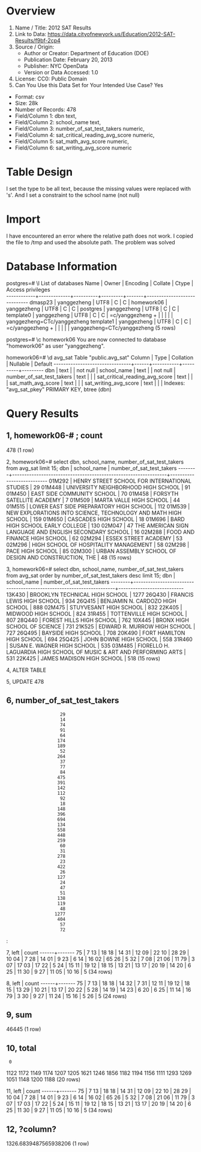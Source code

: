 # Overview
1. Name / Title: 2012 SAT Results
2. Link to Data: https://data.cityofnewyork.us/Education/2012-SAT-Results/f9bf-2cp4
3. Source / Origin: 
	* Author or Creator: Department of Education (DOE)
	* Publication Date: February 20, 2013
	* Publisher: NYC OpenData
	* Version or Data Accessed: 1.0
4. License: CC0: Public Domain
5. Can You Use this Data Set for Your Intended Use Case? Yes
* Format: csv
* Size: 28k
* Number of Records: 478
* Field/Column 1: dbn text,
* Field/Column 2: school_name text,
* Field/Column 3: number_of_sat_test_takers numeric,
* Field/Column 4: sat_critical_reading_avg_score numeric,
* Field/Column 5: sat_math_avg_score numeric,
* Field/Column 6: sat_writing_avg_score numeric


# Table Design
I set the type to be all text, because the missing values were replaced with 's'. And I set a constraint to the school name (not null)

# Import
I have encountered an error where the relative path does not work. I copied the file to /tmp and used the absolute path. The problem was solved

# Database Information
postgres=# \l
                                  List of databases
    Name    |    Owner    | Encoding | Collate | Ctype |      Access privileges      
------------+-------------+----------+---------+-------+-----------------------------
 dmasp23    | yanggezheng | UTF8     | C       | C     | 
 homework06 | yanggezheng | UTF8     | C       | C     | 
 postgres   | yanggezheng | UTF8     | C       | C     | 
 template0  | yanggezheng | UTF8     | C       | C     | =c/yanggezheng             +
            |             |          |         |       | yanggezheng=CTc/yanggezheng
 template1  | yanggezheng | UTF8     | C       | C     | =c/yanggezheng             +
            |             |          |         |       | yanggezheng=CTc/yanggezheng
(5 rows)

postgres=# \c homework06
You are now connected to database "homework06" as user "yanggezheng".

homework06=# \d avg_sat
                         Table "public.avg_sat"
             Column             | Type | Collation | Nullable | Default 
--------------------------------+------+-----------+----------+---------
 dbn                            | text |           | not null | 
 school_name                    | text |           | not null | 
 number_of_sat_test_takers      | text |           |          | 
 sat_critical_reading_avg_score | text |           |          | 
 sat_math_avg_score             | text |           |          | 
 sat_writing_avg_score          | text |           |          | 
Indexes:
    "avg_sat_pkey" PRIMARY KEY, btree (dbn)


# Query Results
1,
homework06-# ;
 count 
-------
   478
(1 row)

2,
homework06=# select dbn, school_name, number_of_sat_test_takers from avg_sat limit 15;
  dbn   |                          school_name                           | number_of_sat_test_takers 
--------+----------------------------------------------------------------+---------------------------
 01M292 | HENRY STREET SCHOOL FOR INTERNATIONAL STUDIES                  |                        29
 01M448 | UNIVERSITY NEIGHBORHOOD HIGH SCHOOL                            |                        91
 01M450 | EAST SIDE COMMUNITY SCHOOL                                     |                        70
 01M458 | FORSYTH SATELLITE ACADEMY                                      |                         7
 01M509 | MARTA VALLE HIGH SCHOOL                                        |                        44
 01M515 | LOWER EAST SIDE PREPARATORY HIGH SCHOOL                        |                       112
 01M539 | NEW EXPLORATIONS INTO SCIENCE, TECHNOLOGY AND MATH HIGH SCHOOL |                       159
 01M650 | CASCADES HIGH SCHOOL                                           |                        18
 01M696 | BARD HIGH SCHOOL EARLY COLLEGE                                 |                       130
 02M047 | 47 THE AMERICAN SIGN LANGUAGE AND ENGLISH SECONDARY SCHOOL     |                        16
 02M288 | FOOD AND FINANCE HIGH SCHOOL                                   |                        62
 02M294 | ESSEX STREET ACADEMY                                           |                        53
 02M296 | HIGH SCHOOL OF HOSPITALITY MANAGEMENT                          |                        58
 02M298 | PACE HIGH SCHOOL                                               |                        85
 02M300 | URBAN ASSEMBLY SCHOOL OF DESIGN AND CONSTRUCTION, THE          |                        48
(15 rows)

3,
homework06=# select dbn, school_name, number_of_sat_test_takers from avg_sat order by number_of_sat_test_takers desc limit 15;
  dbn   |                             school_name                              | number_of_sat_test_takers 
--------+----------------------------------------------------------------------+---------------------------
 13K430 | BROOKLYN TECHNICAL HIGH SCHOOL                                       |                      1277
 26Q430 | FRANCIS LEWIS HIGH SCHOOL                                            |                       934
 26Q415 | BENJAMIN N. CARDOZO HIGH SCHOOL                                      |                       888
 02M475 | STUYVESANT HIGH SCHOOL                                               |                       832
 22K405 | MIDWOOD HIGH SCHOOL                                                  |                       824
 31R455 | TOTTENVILLE HIGH SCHOOL                                              |                       807
 28Q440 | FOREST HILLS HIGH SCHOOL                                             |                       762
 10X445 | BRONX HIGH SCHOOL OF SCIENCE                                         |                       731
 21K525 | EDWARD R. MURROW HIGH SCHOOL                                         |                       727
 26Q495 | BAYSIDE HIGH SCHOOL                                                  |                       708
 20K490 | FORT HAMILTON HIGH SCHOOL                                            |                       694
 25Q425 | JOHN BOWNE HIGH SCHOOL                                               |                       558
 31R460 | SUSAN E. WAGNER HIGH SCHOOL                                          |                       535
 03M485 | FIORELLO H. LAGUARDIA HIGH SCHOOL OF MUSIC & ART AND PERFORMING ARTS |                       531
 22K425 | JAMES MADISON HIGH SCHOOL                                            |                       518
(15 rows)

4,
ALTER TABLE

5,
UPDATE 478

6,
 number_of_sat_test_takers 
---------------------------
                        29
                        14
                        74
                        91
                        64
                       174
                       189
                        52
                       264
                        37
                        77
                        84
                       475
                       391
                       142
                       112
                        92
                        18
                       148
                       396
                       694
                       134
                       558
                       448
                       259
                        60
                        31
                       278
                        23
                       422
                        26
                       127
                        24
                        47
                        51
                       138
                       119
                        48
                      1277
                       404
                        57
                        72
:

7,
 left | count 
------+-------
 75   |     7
 13   |    18
 18   |    14
 31   |    12
 09   |    22
 10   |    28
 29   |    10
 04   |     7
 28   |    14
 01   |     9
 23   |     6
 14   |    16
 02   |    65
 26   |     5
 32   |     7
 08   |    21
 06   |    11
 79   |     3
 07   |    17
 03   |    17
 22   |     5
 24   |    15
 11   |    19
 12   |    18
 15   |    13
 21   |    13
 17   |    20
 19   |    14
 20   |     6
 25   |    11
 30   |     9
 27   |    11
 05   |    10
 16   |     5
(34 rows)

8,
 left | count 
------+-------
 75   |     7
 13   |    18
 18   |    14
 32   |     7
 31   |    12
 11   |    19
 12   |    18
 15   |    13
 29   |    10
 21   |    13
 17   |    20
 22   |     5
 28   |    14
 19   |    14
 23   |     6
 20   |     6
 25   |    11
 14   |    16
 79   |     3
 30   |     9
 27   |    11
 24   |    15
 16   |     5
 26   |     5
(24 rows)

9,
  sum  
-------
 46445
(1 row)


10,
 total 
-------
     0
  1122
  1172
  1149
  1174
  1207
  1205
  1621
  1246
  1856
  1182
  1194
  1156
  1111
  1293
  1269
  1051
  1148
  1200
  1188
(20 rows)

11,
 left | count 
------+-------
 75   |     7
 13   |    18
 18   |    14
 31   |    12
 09   |    22
 10   |    28
 29   |    10
 04   |     7
 28   |    14
 01   |     9
 23   |     6
 14   |    16
 02   |    65
 26   |     5
 32   |     7
 08   |    21
 06   |    11
 79   |     3
 07   |    17
 03   |    17
 22   |     5
 24   |    15
 11   |    19
 12   |    18
 15   |    13
 21   |    13
 17   |    20
 19   |    14
 20   |     6
 25   |    11
 30   |     9
 27   |    11
 05   |    10
 16   |     5
(34 rows)

12,
       ?column?        
-----------------------
 1326.6839487565938206
(1 row)
